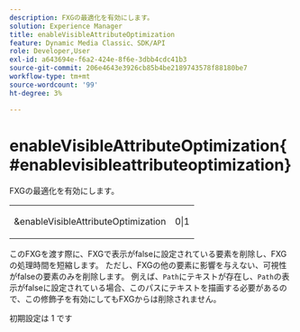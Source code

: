 ```yaml
---
description: FXGの最適化を有効にします。
solution: Experience Manager
title: enableVisibleAttributeOptimization
feature: Dynamic Media Classic、SDK/API
role: Developer,User
exl-id: a643694e-f6a2-424e-8f6e-3dbb4cdc41b3
source-git-commit: 206e4643e3926cb85b4be2189743578f88180be7
workflow-type: tm+mt
source-wordcount: '99'
ht-degree: 3%

---
```


# enableVisibleAttributeOptimization{#enablevisibleattributeoptimization}

FXGの最適化を有効にします。

<table id="simpletable_FDE0D8786BC747AF87A336452500E695"> 
 <tr class="strow"> 
  <td class="stentry"> <p><span class="codeph"> &amp;enableVisibleAttributeOptimization</span> </p> </td> 
  <td class="stentry"> <p>0|1 </p></td> 
 </tr> 
</table>

このFXGを渡す際に、FXGで表示がfalseに設定されている要素を削除し、FXGの処理時間を短縮します。 ただし、FXGの他の要素に影響を与えない、可視性がfalseの要素のみを削除します。 例えば、`Path`にテキストが存在し、`Path`の表示がfalseに設定されている場合、このパスにテキストを描画する必要があるので、この修飾子を有効にしてもFXGからは削除されません。

初期設定は 1 です
